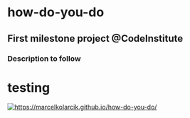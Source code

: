 # how-do-you-do

## First milestone project @CodeInstitute

### Description to follow

# testing
<a href="https://marcelkolarcik.github.io/how-do-you-do/"><img src="https://raw.githubusercontent.com/marcelkolarcik/how-do-you-do/master/assets/screenshots/heroimage.gif" title="https://marcelkolarcik.github.io/how-do-you-do/" alt="https://marcelkolarcik.github.io/how-do-you-do/"></a>
